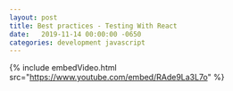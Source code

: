 ```yaml
---
layout: post
title: Best practices - Testing With React
date:   2019-11-14 00:00:00 -0650
categories: development javascript
---
```


{% include embedVideo.html src="https://www.youtube.com/embed/RAde9La3L7o" %}
